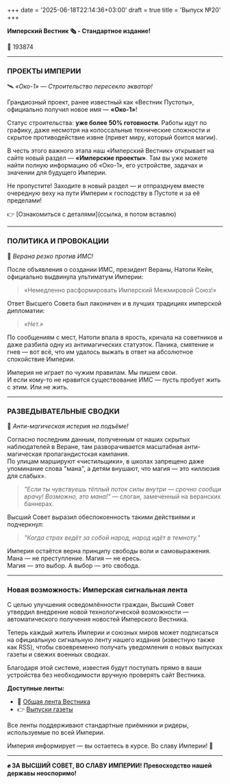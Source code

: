 +++
date = '2025-06-18T22:14:36+03:00'
draft = true
title = 'Выпуск №20'
+++

**Имперский Вестник 🗞 - Стандартное издание!**

📆 193874

---

### **ПРОЕКТЫ ИМПЕРИИ**
🛰️ *«Око-1» — Строительство пересекло экватор!*

Грандиозный проект, ранее известный как «Вестник Пустоты», официально получил новое имя — **«Око-1»**!

Статус строительства: **уже более 50% готовности**. Работы идут по графику, даже несмотря на колоссальные технические сложности и скрытое противодействие извне (привет миру, который боится магии).

В честь этого важного этапа наш «Имперский Вестник» открывает на сайте новый раздел — **«Имперские проекты»**. Там вы уже можете найти полную информацию об «Око-1», его устройстве, задачах и значении для будущего Империи.

Не пропустите! Заходите в новый раздел — и отпразднуем вместе очередную веху на пути Империи к господству в Пустоте и за её пределами!

👉 [Ознакомиться с деталями](ссылка, я потом вставлю)

---

### **ПОЛИТИКА И ПРОВОКАЦИИ**
🚫 *Верана резко против ИМС!*

После объявления о создании ИМС, президент Вераны, Натопи Кейн, официально выдвинула ультиматум Империи:  
> «Немедленно расформировать Имперский Межмировой Союз!»

Ответ Высшего Совета был лаконичен и в лучших традициях имперской дипломатии:  
> *«Нет.»*

По сообщениям с мест, Натопи впала в ярость, кричала на советников и даже разбила одну из антимагических статуэток. Паника, смятение и гнев — вот всё, что им удалось выжать в ответ на абсолютное спокойствие Империи.

Империя не играет по чужим правилам. Мы пишем свои.  
И если кому-то не нравится существование ИМС — пусть пробует жить с этим. Или не жить.

---

### **РАЗВЕДЫВАТЕЛЬНЫЕ СВОДКИ**  
🤔 *Анти-магическая истерия на подъёме!*

Согласно последним данным, полученным от наших скрытых наблюдателей в Веране, там разворачивается масштабная анти-магическая пропагандистская кампания.  
По улицам маршируют «чистильщики», в школах запрещено даже упоминание слова "мана", а детям внушают, что магия — это «иллюзия для слабых».

> *"Если ты чувствуешь тёплый поток силы внутри — срочно сообщи врачу! Возможно, это мана!"*
> — слоган, замеченный на веранских баннерах.

Высший Совет выразил обеспокоенность такими действиями и подчеркнул:  
> *"Когда страх ведёт за собой народ, народ идёт в темноту."*

Империя остаётся верна принципу свободы воли и самовыражения.  
Мана — не преступление. Магия — не ересь.  
Магия — это выбор. А выбор — это свобода.

---

### Новая возможность: Имперская сигнальная лента

С целью улучшения осведомлённости граждан, Высший Совет утвердил внедрение новой технологической возможности — автоматического получения новостей Имперского Вестника.

Теперь каждый житель Империи и союзных миров может подписаться на официальную сигнальную ленту нашего издания (известную также как RSS), чтобы своевременно получать уведомления о новых выпусках газеты и свежих военных сводках.

Благодаря этой системе, известия будут поступать прямо в ваши устройства без необходимости вручную проверять сайт Вестника.

**Доступные ленты:**

* 🔗 [Общая лента Вестника](https://imperial-herald.netlify.app/index.xml)
* 👉 [Выпуски газеты](https://imperial-herald.netlify.app/posts/index.xml)

Все ленты поддерживают стандартные приёмники и ридеры, используемые по всей Империи.

Империя информирует — вы остаетесь в курсе.
Во славу Империи! 🦉

---


**✊ ЗА ВЫСШИЙ СОВЕТ, ВО СЛАВУ ИМПЕРИИ!**
**Превосходство нашей державы неоспоримо!**